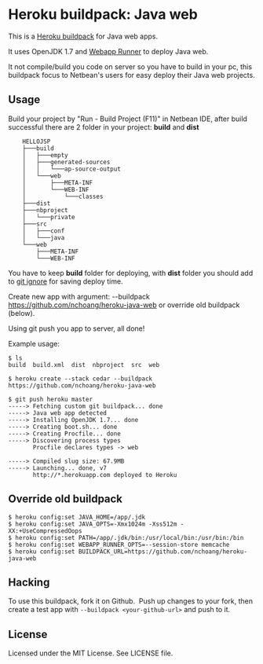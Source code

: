 Heroku buildpack: Java web
=========================

This is a [Heroku buildpack](http://devcenter.heroku.com/articles/buildpack) for Java web apps.

It uses OpenJDK 1.7 and [Webapp Runner](https://github.com/jsimone/webapp-runner) to deploy Java web.

It not compile/build you code on server so you have to build in your pc, this buildpack focus to Netbean's users for easy deploy their Java web projects.


Usage
-----
Build your project by "Run - Build Project (F11)" in Netbean IDE, after build successful there are 2 folder in your project: <b>build</b> and <b>dist</b>

		HELLOJSP
		├───build
		│   ├───empty
		│   ├───generated-sources
		│   │   └───ap-source-output
		│   └───web
		│       ├───META-INF
		│       └───WEB-INF
		│           └───classes
		├───dist
		├───nbproject
		│   └───private
		├───src
		│   ├───conf
		│   └───java
		└───web
			├───META-INF
			└───WEB-INF

You have to keep <b>build</b> folder for deploying, with <b>dist</b> folder you should add to [git ignore](https://help.github.com/articles/ignoring-files) for saving deploy time.

Create new app with argument: --buildpack https://github.com/nchoang/heroku-java-web or override old buildpack (below).

Using git push you app to server, all done!

Example usage:

    $ ls
    build  build.xml  dist  nbproject  src  web

    $ heroku create --stack cedar --buildpack https://github.com/nchoang/heroku-java-web

    $ git push heroku master
    -----> Fetching custom git buildpack... done
    -----> Java web app detected
    -----> Installing OpenJDK 1.7... done
    -----> Creating boot.sh... done
    -----> Creating Procfile... done
    -----> Discovering process types
           Procfile declares types -> web
    
    -----> Compiled slug size: 67.9MB
    -----> Launching... done, v7
           http://*.herokuapp.com deployed to Heroku
           
Override old buildpack
----------------------

    $ heroku config:set JAVA_HOME=/app/.jdk
    $ heroku config:set JAVA_OPTS=-Xmx1024m -Xss512m -XX:+UseCompressedOops
    $ heroku config:set PATH=/app/.jdk/bin:/usr/local/bin:/usr/bin:/bin
    $ heroku config:set WEBAPP_RUNNER_OPTS=--session-store memcache
    $ heroku config:set BUILDPACK_URL=https://github.com/nchoang/heroku-java-web


Hacking
-------

To use this buildpack, fork it on Github.  Push up changes to your fork, then create a test app with `--buildpack <your-github-url>` and push to it.


License
-------

Licensed under the MIT License. See LICENSE file.
